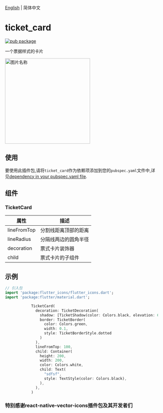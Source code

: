[English](./README.md) | 简体中文

# ticket_card

[![pub package](https://img.shields.io/pub/v/ticket_card.svg)](https://pub.dartlang.org/packages/ticket_card)

一个票据样式的卡片

<div align=left>
<img src="https://github.com/flutter-studio/ticket_card/blob/master/screen_shot.jpg" width = "280"  alt="图片名称" align=center />
  </div>


## 使用
要使用此插件包,请将`ticket_card`作为依赖项添加到您的`pubspec.yaml`文件中,详见[dependency in your pubspec.yaml file](https://flutter.io/platform-plugins/).

## 组件

### TicketCard

| 属性                 | 描述                                                                                                                                                                               |
| -------------------- | ----------------------------------------------------------------------------------------------------------------------------------------------------------------------------------------- |
| lineFromTop  | 分割线距离顶部的距离 |
| lineRadius | 分隔线两边的圆角半径 |
| decoration | 票式卡片装饰器 |
| child | 票式卡片的子组件 |

## 示例

``` dart
// 引入包
import 'package:flutter_icons/flutter_icons.dart';
import 'package:flutter/material.dart';

            TicketCard(
              decoration: TicketDecoration(
                shadow: [TicketShadow(color: Colors.black, elevation: 6)],
                border: TicketBorder(
                  color: Colors.green,
                  width: 0.1,
                  style: TicketBorderStyle.dotted
                )
              ),
              lineFromTop: 100,
              child: Container(
                height: 200,
                width: 200,
                color: Colors.white,
                child: Text(
                  "sdfsf",
                  style: TextStyle(color: Colors.black),
                ),
              ),
            )
```
### 特别感谢react-native-vector-icons插件包及其开发者们
